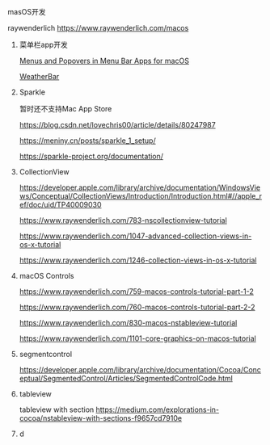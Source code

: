 masOS开发

raywenderlich https://www.raywenderlich.com/macos



1. 菜单栏app开发  

   [Menus and Popovers in Menu Bar Apps for macOS](https://www.raywenderlich.com/450-menus-and-popovers-in-menu-bar-apps-for-macos)

   [WeatherBar](http://footle.org/WeatherBar/)

2. Sparkle

   暂时还不支持Mac App Store

   https://blog.csdn.net/lovechris00/article/details/80247987

   https://meniny.cn/posts/sparkle_1_setup/

   https://sparkle-project.org/documentation/

3. CollectionView

   https://developer.apple.com/library/archive/documentation/WindowsViews/Conceptual/CollectionViews/Introduction/Introduction.html#//apple_ref/doc/uid/TP40009030

   https://www.raywenderlich.com/783-nscollectionview-tutorial

   https://www.raywenderlich.com/1047-advanced-collection-views-in-os-x-tutorial

   https://www.raywenderlich.com/1246-collection-views-in-os-x-tutorial

4. macOS Controls

   https://www.raywenderlich.com/759-macos-controls-tutorial-part-1-2

   https://www.raywenderlich.com/760-macos-controls-tutorial-part-2-2

   https://www.raywenderlich.com/830-macos-nstableview-tutorial

   https://www.raywenderlich.com/1101-core-graphics-on-macos-tutorial

5. segmentcontrol

   https://developer.apple.com/library/archive/documentation/Cocoa/Conceptual/SegmentedControl/Articles/SegmentedControlCode.html

6. tableview

   tableview with section https://medium.com/explorations-in-cocoa/nstableview-with-sections-f9657cd7910e

7. d

